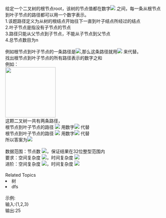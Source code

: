 <div>  给定一个二叉树的根节点root，该树的节点值都在数字<img src="https://www.nowcoder.com/equation?tex=%5C%200-9"> 之间，每一条从根节点到叶子节点的路径都可以用一个数字表示。 </div> <div>  1.该题路径定义为从树的根结点开始往下一直到叶子结点所经过的结点<br> 2.叶子节点是指没有子节点的节点<br> 3.路径只能从父节点到子节点，不能从子节点到父节点<br> 4.总节点数目为n<br> <br> 例如根节点到叶子节点的一条路径是<img src="https://www.nowcoder.com/equation?tex=1%5Cto%202%5Cto%203">,那么这条路径就用<img src="https://www.nowcoder.com/equation?tex=%5C%20123"> 来代替。<br> 找出根节点到叶子节点的所有路径表示的数字之和<br> 例如： </div> <div>  <img alt="" src="https://uploadfiles.nowcoder.com/images/20200807/999991351_1596786228797_BC85E8592A231E74E5338EBA1CFB2D20" style="height: auto;width: 160.0px;"><br> </div> <div>  这颗二叉树一共有两条路径，<br> 根节点到叶子节点的路径 <img src="https://www.nowcoder.com/equation?tex=1%5Cto%202"> 用数字<img src="https://www.nowcoder.com/equation?tex=%5C%2012"> 代替<br> 根节点到叶子节点的路径 <img src="https://www.nowcoder.com/equation?tex=1%5Cto%203"> 用数字<img src="https://www.nowcoder.com/equation?tex=%5C%2013"> 代替<br> 所以答案为<img src="https://www.nowcoder.com/equation?tex=%5C%2012%2B13%3D25"> <br> </div> <div>  <br> </div> <div>  数据范围：节点数 <img src="https://www.nowcoder.com/equation?tex=0%20%5Cle%20n%20%5Cle%20100">，保证结果在32位整型范围内 </div> <div>  要求：空间复杂度 <img src="https://www.nowcoder.com/equation?tex=O(n)">，时间复杂度 <img src="https://www.nowcoder.com/equation?tex=O(n%5E2)">  </div> <div>  <span>进阶：空间复杂度 </span><img src="https://www.nowcoder.com/equation?tex=O(n)"><span>，时间复杂度 </span><img src="https://www.nowcoder.com/equation?tex=O(n)"><br> </div><div><br></div><div><div>Related Topics</div><div><li>树</li><li>dfs</li></div></div><br>示例:<br>输入:{1,2,3}<br>输出:25<br>